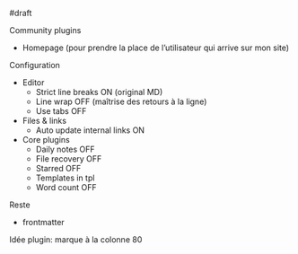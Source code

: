 #draft

Community plugins

* Homepage (pour prendre la place de l’utilisateur qui arrive sur mon site)

Configuration

* Editor
  * Strict line breaks ON (original MD)
  * Line wrap OFF (maîtrise des retours à la ligne)
  * Use tabs OFF
* Files & links
  * Auto update internal links ON
* Core plugins
  * Daily notes OFF
  * File recovery OFF
  * Starred OFF
  * Templates in tpl
  * Word count OFF

Reste

* frontmatter

Idée plugin: marque à la colonne 80
